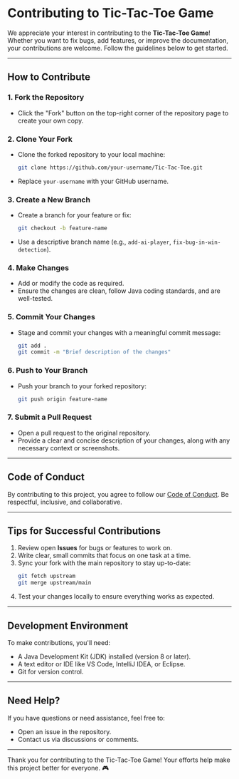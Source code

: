 
# Contributing to Tic-Tac-Toe Game

We appreciate your interest in contributing to the **Tic-Tac-Toe Game**! Whether you want to fix bugs, add features, or improve the documentation, your contributions are welcome. Follow the guidelines below to get started.

---

## **How to Contribute**

### **1. Fork the Repository**
- Click the "Fork" button on the top-right corner of the repository page to create your own copy.

### **2. Clone Your Fork**
- Clone the forked repository to your local machine:
  ```bash
  git clone https://github.com/your-username/Tic-Tac-Toe.git
  ```
- Replace `your-username` with your GitHub username.

### **3. Create a New Branch**
- Create a branch for your feature or fix:
  ```bash
  git checkout -b feature-name
  ```
- Use a descriptive branch name (e.g., `add-ai-player`, `fix-bug-in-win-detection`).

### **4. Make Changes**
- Add or modify the code as required.
- Ensure the changes are clean, follow Java coding standards, and are well-tested.

### **5. Commit Your Changes**
- Stage and commit your changes with a meaningful commit message:
  ```bash
  git add .
  git commit -m "Brief description of the changes"
  ```

### **6. Push to Your Branch**
- Push your branch to your forked repository:
  ```bash
  git push origin feature-name
  ```

### **7. Submit a Pull Request**
- Open a pull request to the original repository.
- Provide a clear and concise description of your changes, along with any necessary context or screenshots.

---

## **Code of Conduct**
By contributing to this project, you agree to follow our [Code of Conduct](CODE_OF_CONDUCT.md). Be respectful, inclusive, and collaborative.

---

## **Tips for Successful Contributions**
1. Review open **Issues** for bugs or features to work on.
2. Write clear, small commits that focus on one task at a time.
3. Sync your fork with the main repository to stay up-to-date:
   ```bash
   git fetch upstream
   git merge upstream/main
   ```
4. Test your changes locally to ensure everything works as expected.

---

## **Development Environment**
To make contributions, you'll need:
- A Java Development Kit (JDK) installed (version 8 or later).
- A text editor or IDE like VS Code, IntelliJ IDEA, or Eclipse.
- Git for version control.

---

## **Need Help?**
If you have questions or need assistance, feel free to:
- Open an issue in the repository.
- Contact us via discussions or comments.

---

Thank you for contributing to the Tic-Tac-Toe Game! Your efforts help make this project better for everyone. 🎮
